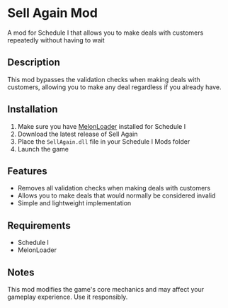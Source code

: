 # Sell Again Mod

A mod for Schedule I that allows you to make deals with customers repeatedly without having to wait

## Description

This mod bypasses the validation checks when making deals with customers, allowing you to make any deal regardless if you already have.

## Installation

1. Make sure you have [MelonLoader](https://melonwiki.xyz/#/) installed for Schedule I
2. Download the latest release of Sell Again
3. Place the `SellAgain.dll` file in your Schedule I Mods folder
4. Launch the game

## Features

- Removes all validation checks when making deals with customers
- Allows you to make deals that would normally be considered invalid
- Simple and lightweight implementation

## Requirements

- Schedule I
- MelonLoader

## Notes

This mod modifies the game's core mechanics and may affect your gameplay experience. Use it responsibly. 